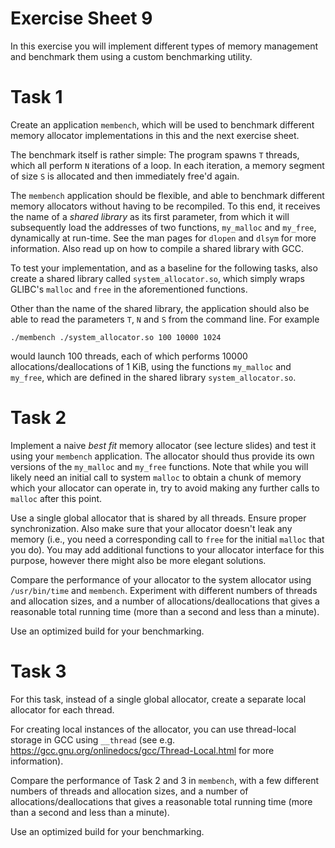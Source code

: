 # Exercise Sheet 9

In this exercise you will implement different types of memory management and
benchmark them using a custom benchmarking utility.

# Task 1

Create an application `membench`, which will be used to benchmark different
memory allocator implementations in this and the next exercise sheet.

The benchmark itself is rather simple: The program spawns `T` threads, which
all perform `N` iterations of a loop. In each iteration, a memory segment of
size `S` is allocated and then immediately free'd again.

The `membench` application should be flexible, and able to benchmark
different memory allocators without having to be recompiled. To this end, it
receives the name of a _shared library_ as its first parameter, from which it
will subsequently load the addresses of two functions, `my_malloc` and
`my_free`, dynamically at run-time. See the man pages for `dlopen` and `dlsym`
for more information. Also read up on how to compile a shared library with GCC.

To test your implementation, and as a baseline for the following tasks,
also create a shared library called `system_allocator.so`, which simply wraps
GLIBC's `malloc` and `free` in the aforementioned functions.

Other than the name of the shared library, the application should also be
able to read the parameters `T`, `N` and `S` from the command line. For
example

```
./membench ./system_allocator.so 100 10000 1024
```

would launch 100 threads, each of which performs 10000
allocations/deallocations of 1 KiB, using the functions `my_malloc` and
`my_free`, which are defined in the shared library `system_allocator.so`.

# Task 2

Implement a naive _best fit_ memory allocator (see lecture slides) and test
it using your `membench` application. The allocator should thus provide its
own versions of the `my_malloc` and `my_free` functions. Note that while you
will likely need an initial call to system `malloc` to obtain a chunk of
memory which your allocator can operate in, try to avoid making any further
calls to `malloc` after this point.

Use a single global allocator that is shared by all threads. Ensure proper
synchronization. Also make sure that your allocator doesn't leak any memory
(i.e., you need a corresponding call to `free` for the initial `malloc` that
you do). You may add additional functions to your allocator interface for this
purpose, however there might also be more elegant solutions.

Compare the performance of your allocator to the system allocator using
`/usr/bin/time` and `membench`. Experiment with different numbers of threads
and allocation sizes, and a number of allocations/deallocations that gives a
reasonable total running time (more than a second and less than a minute).

Use an optimized build for your benchmarking.

# Task 3

For this task, instead of a single global allocator, create a separate local
allocator for each thread.

For creating local instances of the allocator, you can use thread-local
storage in GCC using `__thread` (see e.g.
https://gcc.gnu.org/onlinedocs/gcc/Thread-Local.html for more information).

Compare the performance of Task 2 and 3 in `membench`, with a few different
numbers of threads and allocation sizes, and a number of
allocations/deallocations that gives a reasonable total running time (more
than a second and less than a minute).

Use an optimized build for your benchmarking.
